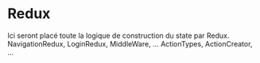 # Redux

Ici seront placé toute la logique de construction du state par Redux.
NavigationRedux, LoginRedux, MiddleWare, ...
ActionTypes, ActionCreator, ...
